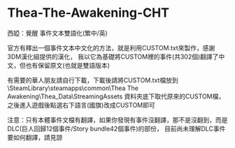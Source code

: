 # Thea-The-Awakening-CHT
西婭：覺醒 事件文本雙語化(繁中/英)

官方有釋出一個事件文本中文化的方法，就是利用CUSTOM.txt來製作，感謝3DM漢化組提供的漢化，
我以它為基礎將CUSTOM裡的事件(共302個)翻譯了中文，但也有保留原文(也就是雙語版本)

有需要的華人朋友請自行下載，下載後請將CUSTOM.txt檔放到
\SteamLibrary\steamapps\common\Thea The Awakening\Thea_Data\StreamingAssets 資料夾底下取代原來的CUSTOM檔，
之後進入遊戲後點選右下語言(國旗)改成CUSTOM即可

注意：只有本體事件文檔有翻譯，如果你發現有事件沒翻譯，那不是沒翻到，而是DLC(巨人回歸12個事件/Story bundle42個事件)的部份，
目前尚未理解DLC事件要如何翻譯，請見諒
